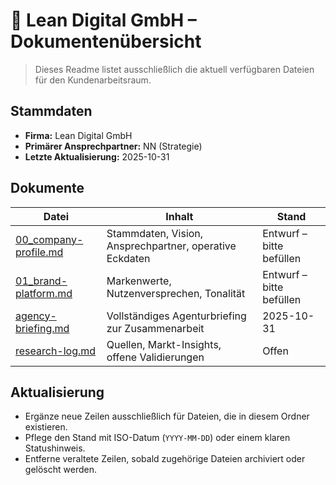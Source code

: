 # 📂 Lean Digital GmbH – Dokumentenübersicht

> Dieses Readme listet ausschließlich die aktuell verfügbaren Dateien für den Kundenarbeitsraum.

## Stammdaten
- **Firma:** Lean Digital GmbH
- **Primärer Ansprechpartner:** NN (Strategie)
- **Letzte Aktualisierung:** 2025-10-31

## Dokumente

| Datei | Inhalt | Stand |
|-------|--------|-------|
| [00_company-profile.md](00_company-profile.md) | Stammdaten, Vision, Ansprechpartner, operative Eckdaten | Entwurf – bitte befüllen |
| [01_brand-platform.md](01_brand-platform.md) | Markenwerte, Nutzenversprechen, Tonalität | Entwurf – bitte befüllen |
| [agency-briefing.md](agency-briefing.md) | Vollständiges Agenturbriefing zur Zusammenarbeit | 2025-10-31 |
| [research-log.md](research-log.md) | Quellen, Markt-Insights, offene Validierungen | Offen |

## Aktualisierung
- Ergänze neue Zeilen ausschließlich für Dateien, die in diesem Ordner existieren.
- Pflege den Stand mit ISO-Datum (`YYYY-MM-DD`) oder einem klaren Statushinweis.
- Entferne veraltete Zeilen, sobald zugehörige Dateien archiviert oder gelöscht werden.
